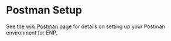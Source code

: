 # Postman Setup
See [the wiki Postman page](https://github.com/department-of-veterans-affairs/va-enp-api/wiki/Postman-Setup) for details on setting up your Postman environment for ENP.
